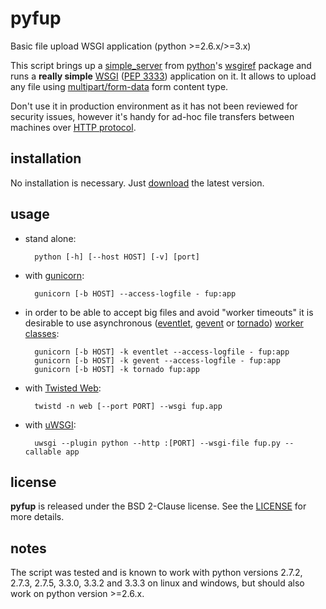 # pyfup

Basic file upload WSGI application (python >=2.6.x/>=3.x)

This script brings up a
[simple\_server](http://docs.python.org/3.3/library/wsgiref.html#module-wsgiref.simple_server)
from [python](http://python.org/)'s
[wsgiref](http://docs.python.org/3.3/library/wsgiref.html) package and runs
a **really simple** [WSGI](http://wsgi.org)
([PEP 3333](http://www.python.org/dev/peps/pep-3333/)) application on it.
It allows to upload any file using
[multipart/form-data](http://www.w3.org/TR/html401/interact/forms.html#h-17.13.4.2)
form content type.

Don't use it in production environment as it has not been
reviewed for security issues, however it's handy for ad-hoc
file transfers between machines over
[HTTP protocol](http://www.ietf.org/rfc/rfc2616.txt).




## installation

No installation is necessary. Just
[download](https://raw.github.com/drmats/pyfup/master/fup.py)
the latest version.




## usage

* stand alone:

        python [-h] [--host HOST] [-v] [port]

* with [gunicorn](http://gunicorn.org/):
    
        gunicorn [-b HOST] --access-logfile - fup:app

* in order to be able to accept big files and avoid "worker timeouts" it is
desirable to use asynchronous ([eventlet](http://eventlet.net/),
[gevent](http://www.gevent.org/) or
[tornado](http://www.tornadoweb.org/))
[worker classes](http://docs.gunicorn.org/en/latest/settings.html#worker-processes):

        gunicorn [-b HOST] -k eventlet --access-logfile - fup:app
        gunicorn [-b HOST] -k gevent --access-logfile - fup:app
        gunicorn [-b HOST] -k tornado fup:app

* with [Twisted Web](https://twistedmatrix.com/trac/wiki/TwistedWeb):

        twistd -n web [--port PORT] --wsgi fup.app

* with [uWSGI](http://uwsgi-docs.readthedocs.org/en/latest/):

        uwsgi --plugin python --http :[PORT] --wsgi-file fup.py --callable app




## license

**pyfup** is released under the BSD 2-Clause license. See the
[LICENSE](https://github.com/drmats/pyfup/blob/master/LICENSE)
for more details.




## notes

The script was tested and is known to work with python versions 2.7.2, 2.7.3,
2.7.5, 3.3.0, 3.3.2 and 3.3.3 on linux and windows, but should also work on
python version >=2.6.x.
